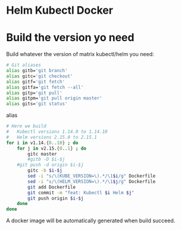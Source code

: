 # Helm Kubectl Docker

# Build the version yo need
Build whatever the version of matrix kubectl/helm you need:
```bash
# Git aliases
alias gitb='git branch'
alias gitc='git checkout'
alias gitf='git fetch'
alias gitfa='git fetch --all'
alias gitp='git pull'
alias gitpm='git pull origin master'
alias gits='git status'
```
alias
```bash
# Here we build
#   Kubectl versions 1.14.0 to 1.14.10
#   Helm versions 2.15.0 to 2.15.1
for i in v1.14.{0..10} ; do
    for j in v2.15.{0..1} ; do
        gitc master
        #gitb -D $i-$j
	#git push -d origin $i-$j
        gitc -b $i-$j
        sed -i "s/\(KUBE_VERSION=\).*/\1$i/g" Dockerfile
        sed -i "s/\(HELM_VERSION=\).*/\1$j/g" Dockerfile
        git add Dockerfile
        git commit -m "feat: Kubectl $i Helm $j"
        git push origin $i-$j
    done
done
```
A docker image will be automatically generated when build succeed.
